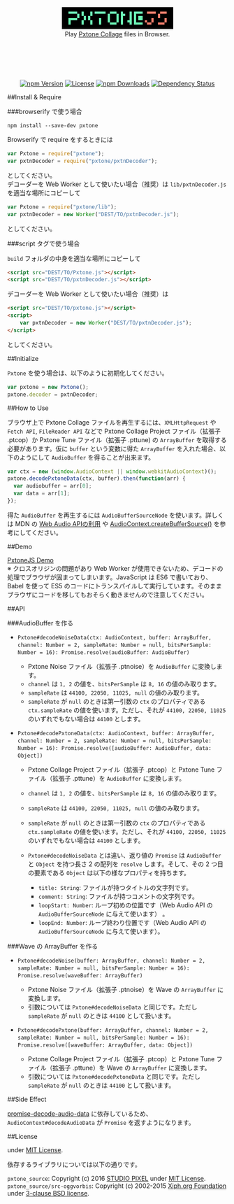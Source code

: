 <br><br><br><br>

<div align="center">
	<img src="pxtonejs5x.png" alt="PxtoneJS"><br>
	Play <a href="http://studiopixel.sakura.ne.jp/pxtone/" target="_blank">Pxtone Collage</a> files in Browser.
</div>

<br><br><br><br>

<p align="center">
	<a href="https://www.npmjs.com/package/pxtone" target="_blank"><img src="https://img.shields.io/npm/v/pxtone.svg" alt="npm Version"></a>
	<a href="http://petamoriken.mit-license.org/2016" target="_blank"><img src="https://img.shields.io/npm/l/pxtone.svg" alt="License"></a>
	<a href="https://www.npmjs.com/package/pxtone" target="_blank"><img src="https://img.shields.io/npm/dt/pxtone.svg" alt="npm Downloads"></a>
	<a href="https://david-dm.org/petamoriken/pxtonejs" target="_blank"><img src="https://david-dm.org/petamoriken/pxtonejs.svg" alt="Dependency Status"></a>
</p>


##Install & Require

###browserify で使う場合

```
npm install --save-dev pxtone
```

Browserify で require をするときには

```javascript
var Pxtone = require("pxtone");
var pxtnDecoder = require("pxtone/pxtnDecoder");
```
としてください。  
デコーダーを Web Worker として使いたい場合（推奨）は `lib/pxtnDecoder.js` を適当な場所にコピーして

```javascript
var Pxtone = require("pxtone/lib");
var pxtnDecoder = new Worker("DEST/TO/pxtnDecoder.js");
```

としてください。

###script タグで使う場合

`build` フォルダの中身を適当な場所にコピーして

```html
<script src="DEST/TO/Pxtone.js"></script>
<script src="DEST/TO/pxtnDecoder.js"></script>
```

デコーダーを Web Worker として使いたい場合（推奨）は

```html
<script src="DEST/TO/pxtone.js"></script>
<script>
	var pxtnDecoder = new Worker("DEST/TO/pxtnDecoder.js");
</script>
```

としてください。

##Initialize

`Pxtone` を使う場合は、以下のように初期化してください。

```javascript
var pxtone = new Pxtone();
pxtone.decoder = pxtnDecoder;
```

##How to Use

ブラウザ上で Pxtone Collage ファイルを再生するには、`XMLHttpRequest` や `Fetch API`, `FileReader API` などで Pxtone Collage Project ファイル（拡張子 .ptcop）か Pxtone Tune ファイル（拡張子 .pttune) の `ArrayBuffer` を取得する必要があります。仮に `buffer` という変数に得た `ArrayBuffer` を入れた場合、以下のようにして `AudioBuffer` を得ることが出来ます。

```javascript
var ctx = new (window.AudioContext || window.webkitAudioContext)();
pxtone.decodePxtoneData(ctx, buffer).then(function(arr) {
  var audiobuffer = arr[0];
  var data = arr[1];
});
```

得た `AudioBuffer` を再生するには `AudioBufferSourceNode` を使います。詳しくは MDN の <a href="https://developer.mozilla.org/ja/docs/Web/API/Web_Audio_API/Using_Web_Audio_API" target="_blank">Web Audio APIの利用</a> や <a href="https://developer.mozilla.org/ja/docs/Web/API/AudioContext/createBufferSource" target="_blank">AudioContext.createBufferSource()</a> を参考にしてください。

##Demo

<a href="http://codepen.io/petamoriken/pen/JGWQOE/" target="_blank">PxtoneJS Demo</a>  
※ クロスオリジンの問題があり Web Worker が使用できないため、デコードの処理でブラウザが固まってしまいます。JavaScript は ES6 で書いており、 Babel を使って ES5 のコードにトランスパイルして実行しています。そのままブラウザにコードを移してもおそらく動きませんので注意してください。

##API

###AudioBuffer を作る
  
* `Pxtone#decodeNoiseData(ctx: AudioContext, buffer: ArrayBuffer, channel: Number = 2, sampleRate: Number = null, bitsPerSample: Number = 16): Promise.resolve(audioBuffer: AudioBuffer)`

  * Pxtone Noise ファイル（拡張子 .ptnoise）を `AudioBuffer` に変換します。
  * `channel` は `1, 2` の値を、`bitsPerSample` は `8, 16` の値のみ取ります。
  * `sampleRate` は `44100, 22050, 11025, null` の値のみ取ります。
  * `sampleRate` が `null` のときは第一引数の `ctx` のプロパティである `ctx.sampleRate` の値を使います。ただし、それが `44100, 22050, 11025` のいずれでもない場合は `44100` とします。

* `Pxtone#decodePxtoneData(ctx: AudioContext, buffer: ArrayBuffer, channel: Number = 2, sampleRate: Number = null, bitsPerSample: Number = 16): Promise.resolve([audioBuffer: AudioBuffer, data: Object])`

  * Pxtone Collage Project ファイル（拡張子 .ptcop）と Pxtone Tune ファイル（拡張子 .pttune）を `AudioBuffer` に変換します。
  * `channel` は `1, 2` の値を、`bitsPerSample` は `8, 16` の値のみ取ります。
  * `sampleRate` は `44100, 22050, 11025, null` の値のみ取ります。
  * `sampleRate` が `null` のときは第一引数の `ctx` のプロパティである `ctx.sampleRate` の値を使います。ただし、それが `44100, 22050, 11025` のいずれでもない場合は `44100` とします。
  
  * `Pxtone#decodeNoiseData` とは違い、返り値の `Promise` は `AudioBuffer` と `Object` を持つ長さ 2 の配列を `resolve` します。そして、その 2 つ目の要素である `Object` は以下の様なプロパティを持ちます。
    * `title: String`: ファイルが持つタイトルの文字列です。
    * `comment: String`: ファイルが持つコメントの文字列です。
    * `loopStart: Number`: ループ初めの位置です（Web Audio API の `AudioBufferSourceNode` に与えて使います） 。
    * `loopEnd: Number`: ループ終わり位置です（Web Audio API の `AudioBufferSourceNode` に与えて使います）。

###Wave の ArrayBuffer を作る

* `Pxtone#decodeNoise(buffer: ArrayBuffer, channel: Number = 2, sampleRate: Number = null, bitsPerSample: Number = 16): Promise.resolve(waveBuffer: ArrayBuffer)`

  * Pxtone Noise ファイル（拡張子 .ptnoise）を Wave の `ArrayBuffer` に変換します。
  * 引数については `Pxtone#decodeNoiseData` と同じです。ただし `sampleRate` が `null` のときは `44100` として扱います。

* `Pxtone#decodePxtone(buffer: ArrayBuffer, channel: Number = 2, sampleRate: Number = null, bitsPerSample: Number = 16): Promise.resolve([waveBuffer: ArrayBuffer, data: Object])`

  * Pxtone Collage Project ファイル（拡張子 .ptcop）と Pxtone Tune ファイル（拡張子 .pttune）を Wave の `ArrayBuffer` に変換します。
  * 引数については `Pxtone#decodePxtoneData` と同じです。ただし `sampleRate` が `null` のときは `44100` として扱います。

##Side Effect

<a href="https://github.com/mohayonao/promise-decode-audio-data" target="_blank">promise-decode-audio-data</a> に依存しているため、`AudioContext#decodeAudioData` が `Promise` を返すようになります。

##License

under <a href="http://petamoriken.mit-license.org/2016" target="_blank">MIT License</a>.

依存するライブラリについては以下の通りです。

`pxtone_source`: Copyright (c) 2016 <a href="http://studiopixel.sakura.ne.jp/" target="_blank">STUDIO PIXEL</a> under [MIT License](pxtone_source/LICENSE.txt).  
`pxtone_source/src-oggvorbis`: Copyright (c) 2002-2015 <a href="http://xiph.org/" target="_blank">Xiph.org Foundation</a> under [3-clause BSD license](pxtone_source/src-oggvorbis/COPYING).
